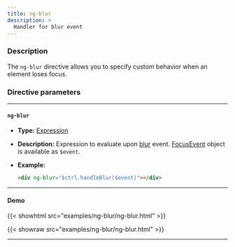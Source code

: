 ```yaml
---
title: ng-blur
description: >
  Handler for blur event
---
```


### Description

The `ng-blur` directive allows you to specify custom behavior when an element
loses focus.

### Directive parameters

---

#### `ng-blur`

- **Type:** [Expression](../../../typedoc/types/Expression.html)
- **Description:** Expression to evaluate upon
  [blur](https://developer.mozilla.org/en-US/docs/Web/API/Element/blur_event)
  event.
  [FocusEvent](https://developer.mozilla.org/en-US/docs/Web/API/FocusEvent)
  object is available as `$event`.
- **Example:**

  ```html
  <div ng-blur="$ctrl.handleBlur($event)"></div>
  ```

---

#### Demo

{{< showhtml src="examples/ng-blur/ng-blur.html" >}}

{{< showraw src="examples/ng-blur/ng-blur.html" >}}

---
